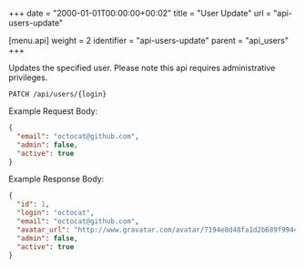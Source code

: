 +++
date = "2000-01-01T00:00:00+00:02"
title = "User Update"
url = "api-users-update"

[menu.api]
  weight = 2
  identifier = "api-users-update"
  parent = "api_users"
+++

Updates the specified user.
Please note this api requires administrative privileges.

```text
PATCH /api/users/{login}
```

Example Request Body:

```json
{
  "email": "octocat@github.com",
  "admin": false,
  "active": true
}
```

Example Response Body:

```json
{
  "id": 1,
  "login": "octocat",
  "email": "octocat@github.com",
  "avatar_url": "http://www.gravatar.com/avatar/7194e8d48fa1d2b689f99443b767316c",
  "admin": false,
  "active": true
}
```

